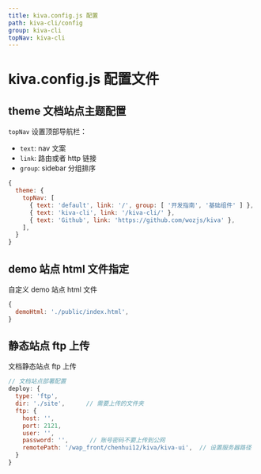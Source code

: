 ```yaml
---
title: kiva.config.js 配置
path: kiva-cli/config
group: kiva-cli
topNav: kiva-cli
---
```


# kiva.config.js 配置文件

## theme 文档站点主题配置

`topNav` 设置顶部导航栏：
- `text`: nav 文案
- `link`: 路由或者 http 链接
- `group`: sidebar 分组排序

```js
{
  theme: {
    topNav: [
      { text: 'default', link: '/', group: [ '开发指南', '基础组件' ] },
      { text: 'kiva-cli', link: '/kiva-cli/' },
      { text: 'Github', link: 'https://github.com/wozjs/kiva' },
    ],
  }
}
```

## demo 站点 html 文件指定

自定义 demo 站点 html 文件

```js
{
  demoHtml: './public/index.html',
}
```

## 静态站点 ftp 上传

文档静态站点 ftp 上传

```js
// 文档站点部署配置
deploy: {
  type: 'ftp',
  dir: './site',      // 需要上传的文件夹
  ftp: {
    host: '',
    port: 2121,
    user: '',
    password: '',      // 账号密码不要上传到公网
    remotePath: '/wap_front/chenhui12/kiva/kiva-ui',  // 设置服务器路径
  }
}
```
